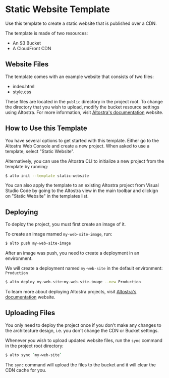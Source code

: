 # Static Website Template
Use this template to create a static website that is published over a CDN.

The template is made of two resources: 
- An S3 Bucket
- A CloudFront CDN

## Website Files
The template comes with an example website that consists of two files:
- index.html
- style.css

These files are located in the `public` directory in the project root. 
To change the directory that you wish to upload, modify the bucket resource settings using Altostra. For more information, visit [Altostra's documentation](https://d1nn0ezj50ac1m.cloudfront.net/howto/create-static-website.html#option-b-design-the-architecture) website.

## How to Use this Template
You have several options to get started with this template. Either go to the Altostra Web Console and create a new project. When asked to use a template, select "Static Website".  

Alternatively, you can use the Altostra CLI to initialize a new project from the template by running:
```sh
$ alto init --template static-website
```

You can also apply the template to an existing Altostra project from Visual Studio Code by going to the Altostra view in the main toolbar and clickign on "Static Website" in the templates list.

## Deploying
To deploy the project, you must first create an image of it.

To create an image mamed `my-web-site-image`, run:
```sh
$ alto push my-web-site-image
```

After an image was push, you need to create a deployment in an environment.

We will create a deployment named `my-web-site` in the default environment: `Production`
```sh
$ alto deploy my-web-site:my-web-site-image --new Production
```

To learn more about deploying Altostra projects, visit [Altostra's documentation](https://docs.altostra.com/getting-started/create-simple-api-project.html#deploying) website.

## Uploading Files
You only need to deploy the project once if you don't make any changes to the architecture design, i.e. you don't change the CDN or Bucket settings.

Whenever you wish to upload updated website files, run the `sync` command in the project root directory:
```sh
$ alto sync `my-web-site`
```

The `sync` command will upload the files to the bucket and it will clear the CDN cache for you.
